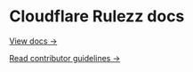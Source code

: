 # Cloudflare Rulezz docs

[View docs →](https://developers.cloudflare.com/rules)

[Read contributor guidelines →](https://developers.cloudflare.com/docs-engine/contributing/content-framework)
